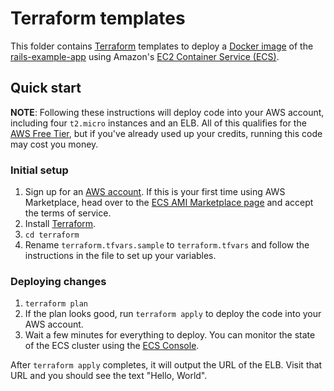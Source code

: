 # Terraform templates

This folder contains [Terraform](https://www.terraform.io/) templates to deploy a [Docker image](https://www.docker.com/)
of the [rails-example-app](../rails-example-app) using Amazon's [EC2 Container Service (ECS)](https://aws.amazon.com/ecs/).

## Quick start

**NOTE**: Following these instructions will deploy code into your AWS account, including four `t2.micro` instances and
an ELB. All of this qualifies for the [AWS Free Tier](https://aws.amazon.com/free/), but if you've already used up your
credits, running this code may cost you money.

### Initial setup

1. Sign up for an [AWS account](https://aws.amazon.com/). If this is your first time using AWS Marketplace, head over
   to the [ECS AMI Marketplace page](https://aws.amazon.com/marketplace/ordering?productId=4ce33fd9-63ff-4f35-8d3a-939b641f1931)
   and accept the terms of service.
2. Install [Terraform](https://www.terraform.io/).
3. `cd terraform`
4. Rename `terraform.tfvars.sample` to `terraform.tfvars` and follow the instructions in the file to set up your
   variables.

### Deploying changes

1. `terraform plan`
2. If the plan looks good, run `terraform apply` to deploy the code into your AWS account.
3. Wait a few minutes for everything to deploy. You can monitor the state of the ECS cluster using the [ECS
   Console](https://console.aws.amazon.com/ecs/home).

After `terraform apply` completes, it will output the URL of the ELB. Visit that URL and you should see the text
"Hello, World".